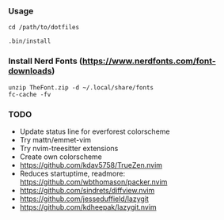 ### Usage
```
cd /path/to/dotfiles

.bin/install
```

### Install Nerd Fonts (https://www.nerdfonts.com/font-downloads)
```
unzip TheFont.zip -d ~/.local/share/fonts
fc-cache -fv
```

### TODO
- Update status line for everforest colorscheme
- Try mattn/emmet-vim
- Try nvim-treesitter extensions
- Create own colorscheme
- https://github.com/kdav5758/TrueZen.nvim
- Reduces startuptime, readmore: https://github.com/wbthomason/packer.nvim
- https://github.com/sindrets/diffview.nvim
- https://github.com/jesseduffield/lazygit
- https://github.com/kdheepak/lazygit.nvim
